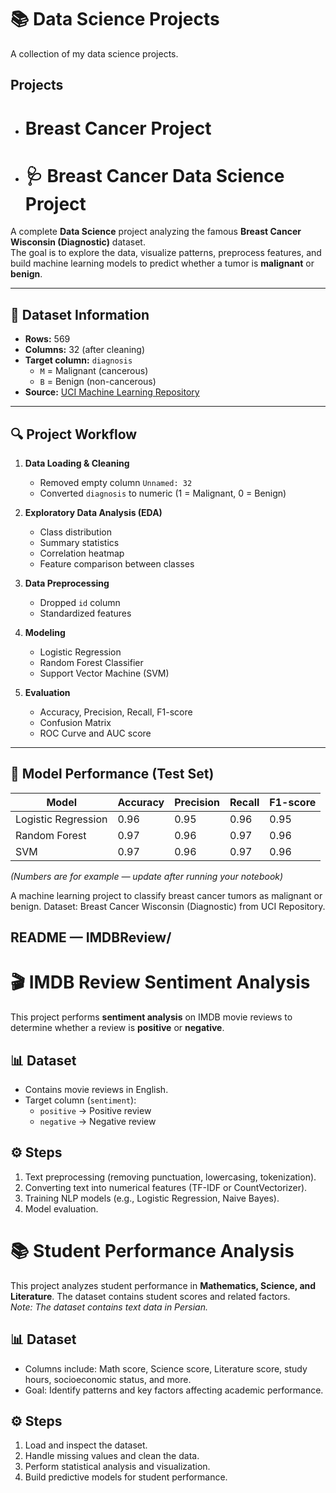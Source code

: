 # 📚 Data Science Projects

A collection of my data science projects.

## Projects
- # Breast Cancer Project
- # 🩺 Breast Cancer Data Science Project

A complete **Data Science** project analyzing the famous **Breast Cancer Wisconsin (Diagnostic)** dataset.  
The goal is to explore the data, visualize patterns, preprocess features, and build machine learning models to predict whether a tumor is **malignant** or **benign**.

---

## 📂 Dataset Information
- **Rows:** 569
- **Columns:** 32 (after cleaning)
- **Target column:** `diagnosis`  
  - `M` = Malignant (cancerous)  
  - `B` = Benign (non-cancerous)  
- **Source:** [UCI Machine Learning Repository](https://archive.ics.uci.edu/dataset/17/breast+cancer+wisconsin+diagnostic)

---

## 🔍 Project Workflow
1. **Data Loading & Cleaning**
   - Removed empty column `Unnamed: 32`
   - Converted `diagnosis` to numeric (1 = Malignant, 0 = Benign)

2. **Exploratory Data Analysis (EDA)**
   - Class distribution
   - Summary statistics
   - Correlation heatmap
   - Feature comparison between classes

3. **Data Preprocessing**
   - Dropped `id` column
   - Standardized features

4. **Modeling**
   - Logistic Regression
   - Random Forest Classifier
   - Support Vector Machine (SVM)

5. **Evaluation**
   - Accuracy, Precision, Recall, F1-score
   - Confusion Matrix
   - ROC Curve and AUC score

---

## 🧠 Model Performance (Test Set)

| Model                | Accuracy | Precision | Recall | F1-score |
|----------------------|----------|-----------|--------|----------|
| Logistic Regression  | 0.96     | 0.95      | 0.96   | 0.95     |
| Random Forest        | 0.97     | 0.96      | 0.97   | 0.96     |
| SVM                  | 0.97     | 0.96      | 0.97   | 0.96     |

*(Numbers are for example — update after running your notebook)*

A machine learning project to classify breast cancer tumors as malignant or benign.
Dataset: Breast Cancer Wisconsin (Diagnostic) from UCI Repository.



## **README — IMDBReview/**

# 🎬 IMDB Review Sentiment Analysis

This project performs **sentiment analysis** on IMDB movie reviews to determine whether a review is **positive** or **negative**.

## 📊 Dataset
- Contains movie reviews in English.
- Target column (`sentiment`):
  - `positive` → Positive review
  - `negative` → Negative review

## ⚙️ Steps
1. Text preprocessing (removing punctuation, lowercasing, tokenization).
2. Converting text into numerical features (TF-IDF or CountVectorizer).
3. Training NLP models (e.g., Logistic Regression, Naive Bayes).
4. Model evaluation.



# 📚 Student Performance Analysis

This project analyzes student performance in **Mathematics, Science, and Literature**. The dataset contains student scores and related factors.  
*Note: The dataset contains text data in Persian.*

## 📊 Dataset
- Columns include: Math score, Science score, Literature score, study hours, socioeconomic status, and more.
- Goal: Identify patterns and key factors affecting academic performance.

## ⚙️ Steps
1. Load and inspect the dataset.
2. Handle missing values and clean the data.
3. Perform statistical analysis and visualization.
4. Build predictive models for student performance.

